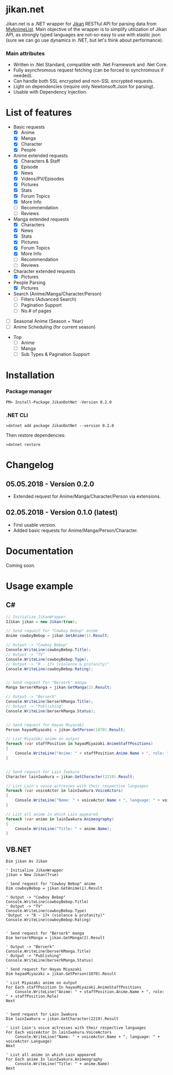 # jikan.net

Jikan.net is a .NET wrapper for [Jikan](https://jikan.moe) RESTful API for parsing data from [MyAnimeList](https://myanimelist.com). Main objective of the wrapper is to simplify utilization of Jikan API, as strongly typed languages are not-so-easy to use with elastic json (sure we can go use dynamics in .NET, but let's think about performance).

### Main attributes

* Written in .Net Standard, compatible with .Net Framework and .Net Core.
* Fully asynchromous request fetching (can be forced to synchromous if needed).
* Can handle both SSL encrypted and non-SSL encrypted requests.
* Light on dependencies (require only Newtonsoft.Json for parsing).
* Usable with Dependency Injection.

# List of features

- Basic requests
    - [X] Anime
    - [X] Manga
    - [X] Character
    - [X] People
- Anime extended requests
    - [X] Characters & Staff
    - [X] Episode
    - [X] News
    - [X] Videos/PV/Episodes
    - [X] Pictures
    - [X] Stats
    - [X] Forum Topics
    - [X] More Info
    - [ ] Recommendation
    - [ ] Reviews
- Manga extended requests
    - [X] Characters
    - [X] News
    - [X] Stats
    - [X] Pictures
    - [X] Forum Topics
    - [X] More Info
    - [ ] Recommendation
    - [ ] Reviews
- Character extended requests
    - [X] Pictures
- People Parsing
    - [X] Pictures
- Search (Anime/Manga/Character/Person)
    - [ ] Filters (Advanced Search)
    - [ ] Pagination Support
    - [ ] No.# of pages
- [ ] Seasonal Anime (Season + Year)
- [ ] Anime Scheduling (for current season)
- Top
    - [ ] Anime
    - [ ] Manga
    - [ ] Sub Types & Pagination Support

# Installation

### Package manager

```
PM> Install-Package JikanDotNet -Version 0.2.0
```

### .NET CLI

```
>dotnet add package JikanDotNet --version 0.2.0
```

Then restore dependencies:
```
>dotnet restore
```

# Changelog

## 05.05.2018 - Version 0.2.0

- Extended request for Anime/Manga/Character/Person via extensions.

## 02.05.2018 - Version 0.1.0 (latest)

- First usable version.
- Added basic requests for Anime/Manga/Person/Character.

# Documentation

Coming soon.

# Usage example

## C#

```csharp
// Initialize JikanWrapper
IJikan jikan = new Jikan(true);

// Send request for "Cowboy Bebop" anime
Anime cowboyBebop = jikan.GetAnime(1).Result;

// Output -> "Cowboy Bebop"
Console.WriteLine(cowboyBebop.Title);
// Output -> "TV"
Console.WriteLine(cowboyBebop.Type);
// Output -> "R - 17+ (violence & profanity)"
Console.WriteLine(cowboyBebop.Rating);


// Send request for "Berserk" manga
Manga berserkManga = jikan.GetManga(2).Result;

// Output -> "Berserk"
Console.WriteLine(berserkManga.Title);
// Output -> "Publishing"
Console.WriteLine(berserkManga.Status);


// Send request for Hayao Miyazaki
Person hayaoMiyazaki = jikan.GetPerson(1870).Result;

// List Miyazaki anime on output
foreach (var staffPosition in hayaoMiyazaki.AnimeStaffPositions)
{
    Console.WriteLine("Anime: " + staffPosition.Anime.Name + ", role: " + staffPosition.Role);
}


// Send request for Lain Iwakura
Character lainIwakura = jikan.GetCharacter(2219).Result;

// List Lain's voice actresses with their respective languages
foreach (var voiceActor in lainIwakura.VoiceActors)
{
    Console.WriteLine("Name: " + voiceActor.Name + ", language: " + voiceActor.Language);
}

// List all anime in which Lain appeared
foreach (var anime in lainIwakura.Animeography)
{
    Console.WriteLine("Title: " + anime.Name);
}
```

## VB.NET

```vbnet
Dim jikan As Jikan

' Initialize JikanWrapper
jikan = New Jikan(True)

' Send request for "Cowboy Bebop" anime
Dim cowboyBebop = jikan.GetAnime(1).Result

' Output -> "Cowboy Bebop"
Console.WriteLine(cowboyBebop.Title)
' Output -> "TV"
Console.WriteLine(cowboyBebop.Type)
'Output -> "R - 17+ (violence & profanity)"
Console.WriteLine(cowboyBebop.Rating)


' Send request for "Berserk" manga
Dim berserkManga = jikan.GetManga(2).Result

' Output -> "Berserk"
Console.WriteLine(berserkManga.Title)
' Output -> "Publishing"
Console.WriteLine(berserkManga.Status)

' Send request for Hayao Miyazaki
Dim hayaoMiyazaki = jikan.GetPerson(1870).Result

' List Miyazaki anime on output
For Each staffPosition In hayaoMiyazaki.AnimeStaffPositions
    Console.WriteLine("Anime: " + staffPosition.Anime.Name + ", role: " + staffPosition.Role)
Next


' Send request for Lain Iwakura
Dim lainIwakura = jikan.GetCharacter(2219).Result

' List Lain's voice actresses with their respective languages
For Each voiceActor In lainIwakura.VoiceActors
    Console.WriteLine("Name: " + voiceActor.Name + ", language: " + voiceActor.Language)
Next

' List all anime in which Lain appeared
For Each anime In lainIwakura.Animeography
    Console.WriteLine("Title: " + anime.Name)
Next
```